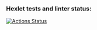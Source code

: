 ### Hexlet tests and linter status:
[![Actions Status](https://github.com/Jevda/python-project-52/actions/workflows/hexlet-check.yml/badge.svg)](https://github.com/Jevda/python-project-52/actions)